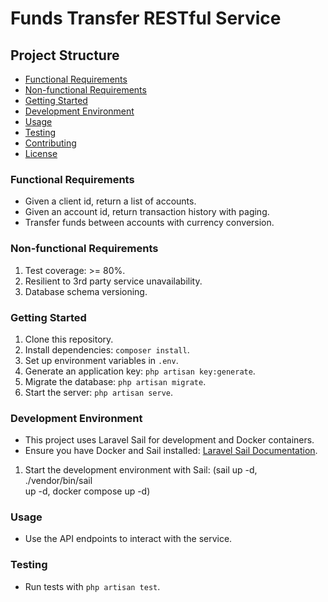 # Funds Transfer RESTful Service

## Project Structure

- [Functional Requirements](#functional-requirements)
- [Non-functional Requirements](#non-functional-requirements)
- [Getting Started](#getting-started)
- [Development Environment](#development-environment)
- [Usage](#usage)
- [Testing](#testing)
- [Contributing](#contributing)
- [License](#license)

### Functional Requirements

- Given a client id, return a list of accounts.
- Given an account id, return transaction history with paging.
- Transfer funds between accounts with currency conversion.

### Non-functional Requirements

1. Test coverage: >= 80%.
2. Resilient to 3rd party service unavailability.
3. Database schema versioning.

### Getting Started

1. Clone this repository.
2. Install dependencies: `composer install`.
3. Set up environment variables in `.env`.
4. Generate an application key: `php artisan key:generate`.
5. Migrate the database: `php artisan migrate`.
6. Start the server: `php artisan serve`.

### Development Environment

- This project uses Laravel Sail for development and Docker containers.
- Ensure you have Docker and Sail installed: [Laravel Sail Documentation](https://laravel.com/docs/8.x/sail).
1. Start the development environment with Sail: (sail up -d, ./vendor/bin/sail  
   up -d, docker compose up -d)


### Usage
- Use the API endpoints to interact with the service.

### Testing

- Run tests with `php artisan test`.
